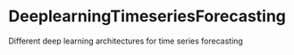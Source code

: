 # DeeplearningTimeseriesForecasting
Different deep learning architectures for time series forecasting
